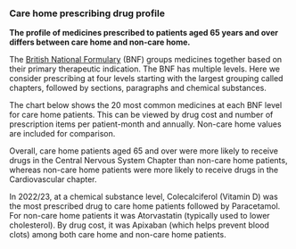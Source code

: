 ### Care home prescribing drug profile

__The profile of medicines prescribed to patients aged 65 years and over differs between care home and non-care home.__

The [British National Formulary](https://bnf.nice.org.uk/) (BNF) groups medicines together based on their primary therapeutic indication. The BNF has multiple levels. Here we consider prescribing at four levels starting with the largest grouping called chapters, followed by sections, paragraphs and chemical substances.

The chart below shows the 20 most common medicines at each BNF level for care home patients. This can be viewed by drug cost and number of prescription items per patient-month and annually. Non-care home values are included for comparison.

Overall, care home patients aged 65 and over were more likely to receive drugs in the Central Nervous System Chapter than non-care home patients, whereas non-care home patients were more likely to receive drugs in the Cardiovascular chapter.

In 2022/23, at a chemical substance level, Colecalciferol (Vitamin D) was the most prescribed drug to care home patients followed by Paracetamol. For non-care home patients it was Atorvastatin (typically used to lower cholesterol). By drug cost, it was Apixaban (which helps prevent blood clots) among both care home and non-care home patients.
